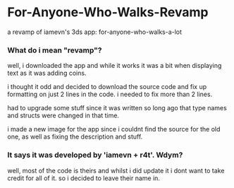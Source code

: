 # For-Anyone-Who-Walks-Revamp
a revamp of iamevn's 3ds app: for-anyone-who-walks-a-lot 

### What do i mean "revamp"?
well, i downloaded the app and while it works it was a bit when displaying text as it was adding coins.

i thought it odd and decided to download the source code and fix up formatting on just 2 lines in the code.
i needed to fix more than 2 lines.

had to upgrade some stuff since it was written so long ago that type names and structs were changed in that time.

i made a new image for the app since i couldnt find the source for the old one, as well as fixing the description and stuff.

### It says it was developed by 'iamevn + r4t'. Wdym?
well, most of the code is theirs and whilst i did update it i dont want to take credit for all of it.
so i decided to leave their name in.
